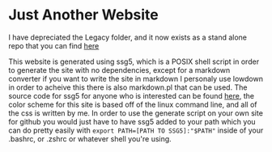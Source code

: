 # Just Another Website

I have depreciated the Legacy folder, and it now exists as a stand alone repo that you can find [here](https://github.com/logan-lieou/Legacy)

This website is generated using ssg5, which is a POSIX shell script in order to generate the site with no dependencies, except for a markdown converter if you want to write the site in markdown I personaly use lowdown in order to acheive this there is also markdown.pl that can be used. The source code for ssg5 for anyone who is interested can be found [here](https://rgz.ee/bin/ssg5), the color scheme for this site is based off of the linux command line, and all of the css is written by me. In order to use the generate script on your own site for github you would just have to have ssg5 added to your path which you can do pretty easily with `export PATH=[PATH TO SSG5]:"$PATH"` inside of your .bashrc, or .zshrc or whatever shell you're using.
